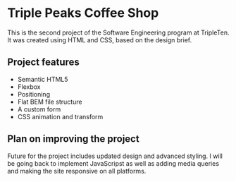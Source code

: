 # Triple Peaks Coffee Shop

This is the second project of the Software Engineering program at TripleTen. It was created using HTML and CSS, based on the design brief.

## Project features

- Semantic HTML5
- Flexbox
- Positioning
- Flat BEM file structure
- A custom form
- CSS animation and transform

## Plan on improving the project

Future for the project includes updated design and advanced styling.
I will be going back to implement JavaScripst as well as adding media queries and making the site responsive on all platforms.
